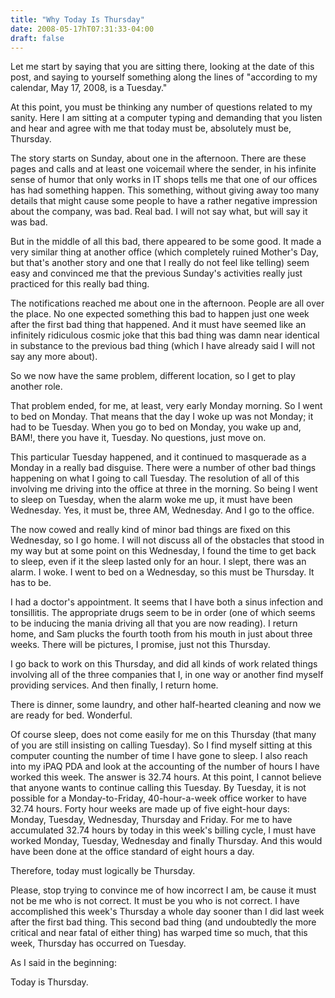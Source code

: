 ```yaml
---
title: "Why Today Is Thursday"
date: 2008-05-17hT07:31:33-04:00
draft: false
---
```


Let me start by saying that you are sitting there, looking at the date
of this post, and saying to yourself something along the lines of
"according to my calendar, May 17, 2008, is a Tuesday."

At this point, you must be thinking any number of questions related to
my sanity. Here I am sitting at a computer typing and demanding that you
listen and hear and agree with me that today must be, absolutely must
be, Thursday.

The story starts on Sunday, about one in the afternoon. There are these
pages and calls and at least one voicemail where the sender, in his
infinite sense of humor that only works in IT shops tells me that one of
our offices has had something happen. This something, without giving
away too many details that might cause some people to have a rather
negative impression about the company, was bad. Real bad. I will not say
what, but will say it was bad.

But in the middle of all this bad, there appeared to be some good. It
made a very similar thing at another office (which completely ruined
Mother's Day, but that's another story and one that I really do not feel
like telling) seem easy and convinced me that the previous Sunday's
activities really just practiced for this really bad thing.

The notifications reached me about one in the afternoon. People are all
over the place. No one expected something this bad to happen just one
week after the first bad thing that happened. And it must have seemed
like an infinitely ridiculous cosmic joke that this bad thing was damn
near identical in substance to the previous bad thing (which I have
already said I will not say any more about).

So we now have the same problem, different location, so I get to play
another role.

That problem ended, for me, at least, very early Monday morning. So I
went to bed on Monday. That means that the day I woke up was not Monday;
it had to be Tuesday. When you go to bed on Monday, you wake up and,
BAM!, there you have it, Tuesday. No questions, just move on.

This particular Tuesday happened, and it continued to masquerade as a
Monday in a really bad disguise. There were a number of other bad things
happening on what I going to call Tuesday. The resolution of all of this
involving me driving into the office at three in the morning. So being I
went to sleep on Tuesday, when the alarm woke me up, it must have been
Wednesday. Yes, it must be, three AM, Wednesday. And I go to the office.

The now cowed and really kind of minor bad things are fixed on this
Wednesday, so I go home. I will not discuss all of the obstacles that
stood in my way but at some point on this Wednesday, I found the time to
get back to sleep, even if it the sleep lasted only for an hour. I
slept, there was an alarm. I woke. I went to bed on a Wednesday, so this
must be Thursday. It has to be.

I had a doctor's appointment. It seems that I have both a sinus
infection and tonsillitis. The appropriate drugs seem to be in order
(one of which seems to be inducing the mania driving all that you are
now reading). I return home, and Sam plucks the fourth tooth from his
mouth in just about three weeks. There will be pictures, I promise, just
not this Thursday.

I go back to work on this Thursday, and did all kinds of work related
things involving all of the three companies that I, in one way or
another find myself providing services. And then finally, I return home.

There is dinner, some laundry, and other half-hearted cleaning and now
we are ready for bed. Wonderful.

Of course sleep, does not come easily for me on this Thursday (that many
of you are still insisting on calling Tuesday). So I find myself sitting
at this computer counting the number of time I have gone to sleep. I
also reach into my iPAQ PDA and look at the accounting of the number of
hours I have worked this week. The answer is 32.74 hours. At this point,
I cannot believe that anyone wants to continue calling this Tuesday. By
Tuesday, it is not possible for a Monday-to-Friday, 40-hour-a-week
office worker to have 32.74 hours. Forty hour weeks are made up of five
eight-hour days: Monday, Tuesday, Wednesday, Thursday and Friday. For me
to have accumulated 32.74 hours by today in this week's billing cycle, I
must have worked Monday, Tuesday, Wednesday and finally Thursday. And
this would have been done at the office standard of eight hours a day.

Therefore, today must logically be Thursday.

Please, stop trying to convince me of how incorrect I am, be cause it
must not be me who is not correct. It must be you who is not correct. I
have accomplished this week's Thursday a whole day sooner than I did
last week after the first bad thing. This second bad thing (and
undoubtedly the more critical and near fatal of either thing) has warped
time so much, that this week, Thursday has occurred on Tuesday.

As I said in the beginning:

Today is Thursday.

